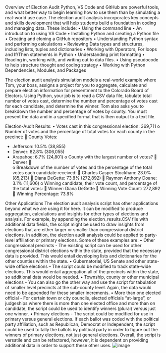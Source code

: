 Overview of Election Audit
Python, VS Code and GitHub are powerful tools, and what better way to begin learning how to use them than by simulating a real-world use case. The election audit analysis incorporates key concepts and skills development that will help students build a foundation in coding and managing data. These include:
•	Using the command line
•	An introduction to using VS Code
•	Installing Python and creating a Python file
•	Creating and cloning a GitHub repository
•	Understanding Python syntax and performing calculations
•	Reviewing Data types and structures, including lists, tuples and dictionaries
•	Working with Operators, For loops and If/Then statements in Python
•	Understanding print formatting
•	Reading in, working with, and writing out to data files.
•	Using pseudocode to help structure thought and coding strategy
•	Working with Python Dependencies, Modules, and Packages

The election audit analysis simulation models a real-world example where Tom, your boss, assigns a project for you to aggregate, calculate and prepare election information for presentment to the Colorado Board of Electors. Using Python, your job is to read a CSV data file, tabulate total number of votes cast, determine the number and percentage of votes cast for each candidate, and determine the winner. Tom also asks you to breakdown the number and percentage of votes by county. You must present the data and in a specified format that is then output to a text file.   

Election-Audit Results: 
•	Votes cast in this congressional election: 369,711
o	Number of votes and the percentage of total votes for each county in the precinct:
	County Votes:
-	Jefferson: 10.5% (38,855)
-	Denver: 82.8% (306,055)
-	Arapahoe: 6.7% (24,801)
o	County with the largest number of votes?
	Denver
	
o	Breakdown of the number of votes and the percentage of the total votes each candidate received:
	Charles Casper Stockham: 23.0% (85,213)
	Diana DeGette: 73.8% (272,892)
	Raymon Anthony Doane: 3.1% (11,606)
o	Winning candidate, their vote count, and percentage of the total votes:
	Winner: Diana DeGette
	Winning Vote Count: 272,892
	Winning Percentage: 73.8%

Other Applications
The election audit analysis script has other applications beyond what we are using it for here. It can be modified to produce aggregation, calculations and insights for other types of elections and analysis. For example, by appending the election_results.CSV file with additional data fields, the script might be used to draw insights from elections that are either larger or smaller than congressional district elections. In addition, the election audit analysis could be applied to party-level affiliation or primary elections. Some of these examples are:
•	Other congressional precincts - The existing script can be used for other congressional district elections within the state, provided that the necessary data is provided. This would entail developing lists and dictionaries for the other counties within the state. 
•	Gubernatorial, US Senate and other state-wide office elections – The script could be modified to track state-wide elections. This would entail aggregation all of the precincts within the state, so additional data would be needed. 
•	Township, county or other municipal elections - You can also go the other way and use the script for tabulation of smaller level precincts at the sub-county level. Again, the data would need to be appended for these smaller increments. 
•	More than one elected official  - For certain town or city councils, elected officials “at-large”, or judgeships where there is more than one elected office and more than on candidate, the script could be used to identify winners (plural) versus just one winner. 
•	Primary elections - The script could be modified for use in primary versus general elections. If each ballot was coded with the political party affiliation, such as Republican, Democrat or Independent, the script could be used to tally the ballots by political party in order to figure out the winners of primary elections, not just general elections. 
Overall, the script is versatile and can be refactored, however, it is dependent on providing additional data in order to support these other uses.
![image](https://user-images.githubusercontent.com/109374337/184542605-7554c125-8703-4756-81e0-eec7726c3814.png)

